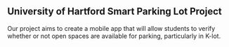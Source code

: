## University of Hartford Smart Parking Lot Project

Our project aims to create a mobile app that will allow students to verify whether or not open spaces are available for parking, particularly in K-lot. 
